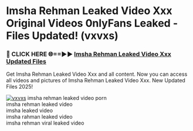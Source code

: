 # Imsha Rehman Leaked Video Xxx Original Videos 0nlyFans Leaked - Files Updated! (vxvxs)

<h3>🔴 CLICK HERE 🌐==►► <a href="https://tinyurl.com/2jnfzry5" rel="nofollow">Imsha Rehman Leaked Video Xxx Updated Files</a></h3>

Get Imsha Rehman Leaked Video Xxx and all content. Now you can access all videos and pictures of Imsha Rehman Leaked Video Xxx. New Updated Files 2025!

[![vxvxs](https://i.imgur.com/GyGTBgg.gif)](https://tinyurl.com/2jnfzry5)
imsha rehman leaked video porn<br>
imsha rehman leaked video<br>
imsha leaked video<br>
imsha rahman leaked video<br>
imsha rehman viral leaked video